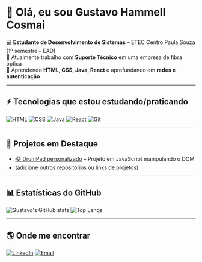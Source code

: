 # 👋 Olá, eu sou Gustavo Hammell Cosmai

💻 **Estudante de Desenvolvimento de Sistemas** – ETEC Centro Paula Souza (1º semestre – EAD)  
🎯 Atualmente trabalho com **Suporte Técnico** em uma empresa de fibra óptica  
🌱 Aprendendo **HTML, CSS, Java, React** e aprofundando em **redes e autenticação**  

---

## ⚡ Tecnologias que estou estudando/praticando
![HTML](https://img.shields.io/badge/HTML5-E34F26?style=for-the-badge&logo=html5&logoColor=white)
![CSS](https://img.shields.io/badge/CSS3-1572B6?style=for-the-badge&logo=css3&logoColor=white)
![Java](https://img.shields.io/badge/Java-007396?style=for-the-badge&logo=java&logoColor=white)
![React](https://img.shields.io/badge/React-20232A?style=for-the-badge&logo=react&logoColor=61DAFB)
![Git](https://img.shields.io/badge/Git-F05032?style=for-the-badge&logo=git&logoColor=white)

---

## 🚀 Projetos em Destaque
- [🎧 DrumPad personalizado](https://GuCosmai.github.io/drumpad/) – Projeto em JavaScript manipulando o DOM  
- (adicione outros repositórios ou links de projetos)

---

## 📊 Estatísticas do GitHub
![Gustavo's GitHub stats](https://github-readme-stats.vercel.app/api?username=GuCosmai&show_icons=true&theme=tokyonight)
![Top Langs](https://github-readme-stats.vercel.app/api/top-langs/?username=GuCosmai&layout=compact&theme=tokyonight)

---

## 🌎 Onde me encontrar
[![LinkedIn](https://img.shields.io/badge/LinkedIn-blue?style=for-the-badge&logo=linkedin)]([https://www.linkedin.com/in/SEU-LINKEDIN](https://www.linkedin.com/in/gustavo-hammell-cosmai-079ab1286/))
[![Email](https://img.shields.io/badge/Email-D14836?style=for-the-badge&logo=gmail&logoColor=white)](mailto:Gustavo.cosmai@outlook.com)
